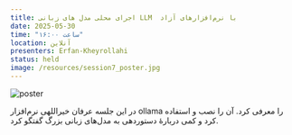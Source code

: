 ```yaml
---
title: اجرای محلی مدل های زبانی LLM  با نرم‌افزارهای آزاد
date: 2025-05-30
time: "ساعت ۱۶:۰۰"
location: آنلاین
presenters: Erfan-Kheyrollahi
status: held
image: /resources/session7_poster.jpg
---
```



![poster](session7_poster.jpg)

در این جلسه عرفان خیراللهی نرم‌افزار ollama را معرفی کرد. آن را نصب و استفاده کرد و کمی دربارهٔ دستوردهی به مدل‌های زبانی بزرگ
گفتگو کرد.
